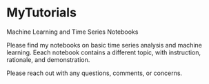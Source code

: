 # MyTutorials
Machine Learning and Time Series Notebooks  

Please find my notebooks on basic time series analysis and machine learning.
Eeach notebook contains a different topic, with instruction, rationale, and demonstration. 

Please reach out with any questions, comments, or concerns. 
